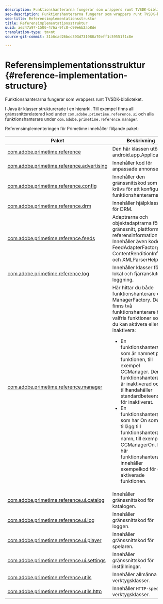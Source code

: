 ```yaml
---
description: Funktionshanterarna fungerar som wrappers runt TVSDK-biblioteket.
seo-description: Funktionshanterarna fungerar som wrappers runt TVSDK-biblioteket.
seo-title: Referensimplementationsstruktur
title: Referensimplementationsstruktur
uuid: ae347a97-1500-476a-9fc8-c99e6b2ab8de
translation-type: tm+mt
source-git-commit: 31b6cad26bcc393d731080a70eff1c59551f1c8e

---
```



# Referensimplementationsstruktur {#reference-implementation-structure}

Funktionshanterarna fungerar som wrappers runt TVSDK-biblioteket.

I Java är klasser strukturerade i en hierarki. Till exempel finns all gränssnittsrelaterad kod under `com.adobe.primetime.reference.ui` och alla funktionshanterare under `com.adobe.primetime.reference.manager`.

Referensimplementeringen för Primetime innehåller följande paket:

| Paket | Beskrivning |
|--- |--- |
| [com.adobe.primetime.reference](https://help.adobe.com/en_US/primetime/api/reference_implementation/android/javadoc/com/adobe/primetime/reference/PrimetimeReference.html) | Den här klassen utökar android.app.Application. |
| [com.adobe.primetime.reference.advertising](https://help.adobe.com/en_US/primetime/api/reference_implementation/android/javadoc/com/adobe/primetime/reference/advertising/package-summary.html) | Innehåller kod för anpassade annonser. |
| [com.adobe.primetime.reference.config](https://help.adobe.com/en_US/primetime/api/reference_implementation/android/javadoc/com/adobe/primetime/reference/config/package-summary.html) | Innehåller den gränssnittskod som krävs för att konfigurera funktionshanterarna. |
| [com.adobe.primetime.reference.drm](https://help.adobe.com/en_US/primetime/api/reference_implementation/android/javadoc/com/adobe/primetime/reference/drm/package-summary.html) | Innehåller hjälpklasser för DRM. |
| [com.adobe.primetime.reference.feeds](https://help.adobe.com/en_US/primetime/api/reference_implementation/android/javadoc/com/adobe/primetime/reference/feeds/package-summary.html) | Adaptrarna och objektadaptrarna för gränssnitt, plattform och referensinformation. Innehåller även koden FeedAdapterFactory, ContentRenditionInfo och XMLParserHelper. |
| [com.adobe.primetime.reference.log](https://help.adobe.com/en_US/primetime/api/reference_implementation/android/javadoc/com/adobe/primetime/reference/logging/package-summary.html) | Innehåller klasser för lokal och fjärransluten loggning. |
| [com.adobe.primetime.reference.manager](https://help.adobe.com/en_US/primetime/api/reference_implementation/android/javadoc/com/adobe/primetime/reference/manager/package-summary.html) | Här hittar du både funktionshanterare och ManagerFactory. Det finns två funktionshanterare för valfria funktioner som du kan aktivera eller inaktivera: <ul><li>En funktionshanterare som är namnet på funktionen, till exempel CCManager. Den här funktionshanteraren är inaktiverad och tillhandahåller standardbeteendet för inaktiverat.</li><li>En funktionshanterare som har On som tillägg till funktionshanterarens namn, till exempel CCManagerOn. Den här funktionshanteraren innehåller exempelkod för den aktiverade funktionen.</li></ul> |
| [com.adobe.primetime.reference.ui.catalog](https://help.adobe.com/en_US/primetime/api/reference_implementation/android/javadoc/com/adobe/primetime/reference/ui/catalog/package-summary.html) | Innehåller gränssnittskod för katalogen. |
| [com.adobe.primetime.reference.ui.log](https://help.adobe.com/en_US/primetime/api/reference_implementation/android/javadoc/com/adobe/primetime/reference/ui/log/package-summary.html) | Innehåller gränssnittskod för loggen. |
| [com.adobe.primetime.reference.ui.player](https://help.adobe.com/en_US/primetime/api/reference_implementation/android/javadoc/com/adobe/primetime/reference/ui/player/package-summary.html) | Innehåller gränssnittskod för spelaren. |
| [com.adobe.primetime.reference.ui.settings](https://help.adobe.com/en_US/primetime/api/reference_implementation/android/javadoc/com/adobe/primetime/reference/ui/settings/package-summary.html) | Innehåller gränssnittskod för inställningar. |
| [com.adobe.primetime.reference.utils](https://help.adobe.com/en_US/primetime/api/reference_implementation/android/javadoc/com/adobe/primetime/reference/utils/package-summary.html) | Innehåller allmänna verktygsklasser. |
| [com.adobe.primetime.reference.utils.http](https://help.adobe.com/en_US/primetime/api/reference_implementation/android/javadoc/com/adobe/primetime/reference/utils/http/package-summary.html) | Innehåller `HTTP-specific` verktygsklasser. |
